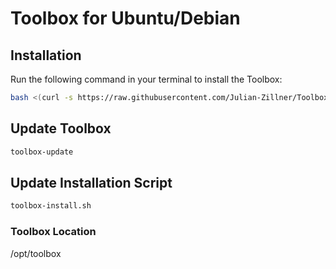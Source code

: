 # Toolbox for Ubuntu/Debian

## Installation

Run the following command in your terminal to install the Toolbox:

```bash
bash <(curl -s https://raw.githubusercontent.com/Julian-Zillner/Toolbox/main/install.sh)
```

## Update Toolbox

```bash
toolbox-update
```

## Update Installation Script

```bash
toolbox-install.sh

```

### Toolbox Location

/opt/toolbox
